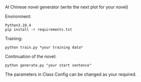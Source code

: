 AI Chinese novel generator (write the next plot for your novel)


Environment:

    Python3.10.4
    pip install -r requirements.txt
    
Training:

    python train.py *your training data*

Continuation of the novel:

    python generate.py "your start sentence"
    
The parameters in Class Config can be changed as your required.
